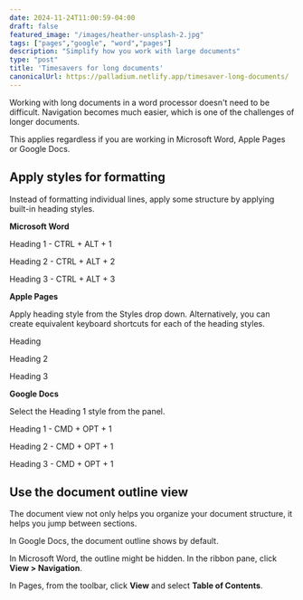 ```yaml
---
date: 2024-11-24T11:00:59-04:00
draft: false
featured_image: "/images/heather-unsplash-2.jpg"
tags: ["pages","google", "word","pages"]
description: "Simplify how you work with large documents"
type: "post"
title: 'Timesavers for long documents'
canonicalUrl: https://palladium.netlify.app/timesaver-long-documents/
---
```


Working with long documents in a word processor doesn't need to be difficult. Navigation becomes much easier, which is one of the challenges of longer documents. 

This applies regardless if you are working in Microsoft Word, Apple Pages or Google Docs. 

## Apply styles for formatting

Instead of formatting individual lines, apply some structure by applying built-in heading styles.

**Microsoft Word**

Heading 1 - CTRL + ALT + 1

Heading 2 - CTRL + ALT + 2

Heading 3 - CTRL + ALT + 3


**Apple Pages**

Apply heading style from the Styles drop down. Alternatively, you can create equivalent keyboard shortcuts for each of the heading styles.

Heading

Heading 2

Heading 3

**Google Docs**

Select the Heading 1 style from the panel.

Heading 1 - CMD + OPT + 1 

Heading 2 - CMD + OPT + 1 

Heading 3 - CMD + OPT + 1 

## Use the document outline view
The document view not only helps you organize your document structure, it helps you jump between sections.

In Google Docs, the document outline shows by default.

In Microsoft Word, the outline might be hidden. In the ribbon pane, click **View > Navigation**.

In Pages, from the toolbar, click **View** and select **Table of Contents**. 
